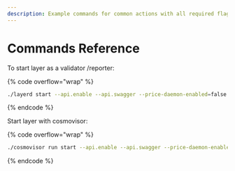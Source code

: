 ```yaml
---
description: Example commands for common actions with all required flags.
---
```


# Commands Reference

To start layer as a validator /reporter:

{% code overflow="wrap" %}
```sh
./layerd start --api.enable --api.swagger --price-daemon-enabled=false --panic-on-daemon-failure-enabled=false --key-name $ACCOUNT_NAME
```
{% endcode %}

Start layer with cosmovisor:

{% code overflow="wrap" %}
```sh
./cosmovisor run start --api.enable --api.swagger --price-daemon-enabled=false --panic-on-daemon-failure-enabled=false --key-name $ACCOUNT_NAME
```
{% endcode %}
